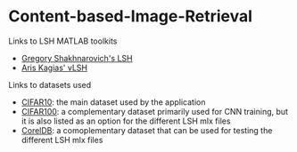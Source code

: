 # Content-based-Image-Retrieval

Links to LSH MATLAB toolkits
- [Gregory Shakhnarovich's LSH](https://home.ttic.edu/~gregory/download.html)
- [Aris Kagias' vLSH](https://github.com/ariskag/vLSH)

Links to datasets used
- [CIFAR10](https://drive.google.com/file/d/1VmwGdpEbdjKyKG5VQns7xSRZiIUwz5Gy/view?usp=sharing): the main dataset used by the application
- [CIFAR100](https://drive.google.com/file/d/14q-0aUnawBaDrumszOH9Jgbf9xALnFE4/view?usp=sharing): a complementary dataset primarily used for CNN training, but it is also listed as an option for the different LSH mlx files
- [CorelDB](https://drive.google.com/file/d/1xJiqSG_NQkPZYZv9Fg4PjYxbWHa9HCgf/view?usp=sharing): a comoplementary dataset that can be used for testing the different LSH mlx files